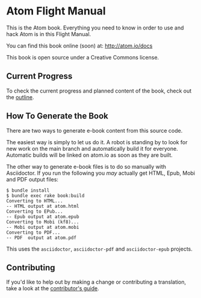 # Atom Flight Manual

This is the Atom book. Everything you need to know in order to use and hack Atom is in this Flight Manual.

You can find this book online (soon) at: http://atom.io/docs

This book is open source under a Creative Commons license.

## Current Progress

To check the current progress and planned content of the book, check out the [outline](outline.md).


## How To Generate the Book

There are two ways to generate e-book content from this source code.

The easiest way is simply to let us do it. A robot is standing by to look for new work on the main branch and automatically build it for everyone. Automatic builds will be linked on atom.io as soon as they are built.

The other way to generate e-book files is to do so manually with Asciidoctor. If you run the following you _may_ actually get HTML, Epub, Mobi and PDF output files:

````
$ bundle install
$ bundle exec rake book:build
Converting to HTML...
-- HTML output at atom.html
Converting to EPub...
-- Epub output at atom.epub
Converting to Mobi (kf8)...
-- Mobi output at atom.mobi
Converting to PDF...
-- PDF  output at atom.pdf
````

This uses the `asciidoctor`, `asciidoctor-pdf` and `asciidoctor-epub` projects.

## Contributing

If you'd like to help out by making a change or contributing a translation, take a look at the [contributor's guide](CONTRIBUTING.md).

